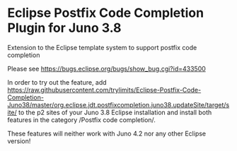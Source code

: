 Eclipse Postfix Code Completion Plugin for Juno 3.8
===================================================

Extension to the Eclipse template system to support postfix code completion

Please see https://bugs.eclipse.org/bugs/show_bug.cgi?id=433500

In order to try out the feature, add https://raw.githubusercontent.com/trylimits/Eclipse-Postfix-Code-Completion-Juno38/master/org.eclipse.jdt.postfixcompletion.juno38.updateSite/target/site/ to the
p2 sites of your Juno 3.8 Eclipse installation and install both features in the category /Postfix code completion/.

These features will neither work with Juno 4.2 nor any other Eclipse version!
